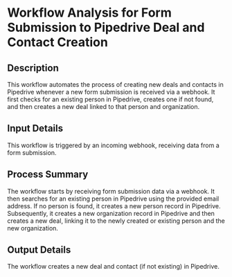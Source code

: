 # Workflow Analysis for Form Submission to Pipedrive Deal and Contact Creation

## Description
This workflow automates the process of creating new deals and contacts in Pipedrive whenever a new form submission is received via a webhook. It first checks for an existing person in Pipedrive, creates one if not found, and then creates a new deal linked to that person and organization.

## Input Details
This workflow is triggered by an incoming webhook, receiving data from a form submission.

## Process Summary
The workflow starts by receiving form submission data via a webhook. It then searches for an existing person in Pipedrive using the provided email address. If no person is found, it creates a new person record in Pipedrive. Subsequently, it creates a new organization record in Pipedrive and then creates a new deal, linking it to the newly created or existing person and the new organization.

## Output Details
The workflow creates a new deal and contact (if not existing) in Pipedrive.
